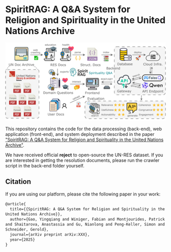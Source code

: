 # SpiritRAG: A Q&A System for Religion and Spirituality in the United Nations Archive

![Pipeline](SpiritRAG-pipeline.png)

This repository contains the code for the data processing (back-end), web application (front-end), and system deployment described in the paper ["SpiritRAG: A Q&A System for Religion and Spirituality in the United Nations Archive"]().

We have received official **reject** to open-source the UN-RES dataset. If you are interested in getting the resolution documents, please run the crawler script in the back-end folder yourself.

## Citation

If you are using our platform, please cite the following paper in your work:

```
@article{
  title={{SpiritRAG: A Q&A System for Religion and Spirituality in the United Nations Archive}},
  author={Gao, Yingqiang and Winiger, Fabian and Montjourides, Patrick and Shaitarova, Anastassia and Gu, Nianlong and Peng-Keller, Simon and Schneider, Gerold},
  journal={arXiv preprint arXiv:XXX},
  year={2025}
}
```
